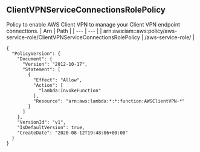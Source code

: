 
## ClientVPNServiceConnectionsRolePolicy
Policy to enable AWS Client VPN to manage your Client VPN endpoint connections.
| Arn | Path |
| --- | --- |
| arn:aws:iam::aws:policy/aws-service-role/ClientVPNServiceConnectionsRolePolicy | /aws-service-role/ |
```
{
  "PolicyVersion": {
    "Document": {
      "Version": "2012-10-17",
      "Statement": [
        {
          "Effect": "Allow",
          "Action": [
            "lambda:InvokeFunction"
          ],
          "Resource": "arn:aws:lambda:*:*:function:AWSClientVPN-*"
        }
      ]
    },
    "VersionId": "v1",
    "IsDefaultVersion": true,
    "CreateDate": "2020-08-12T19:48:06+00:00"
  }
}
```
